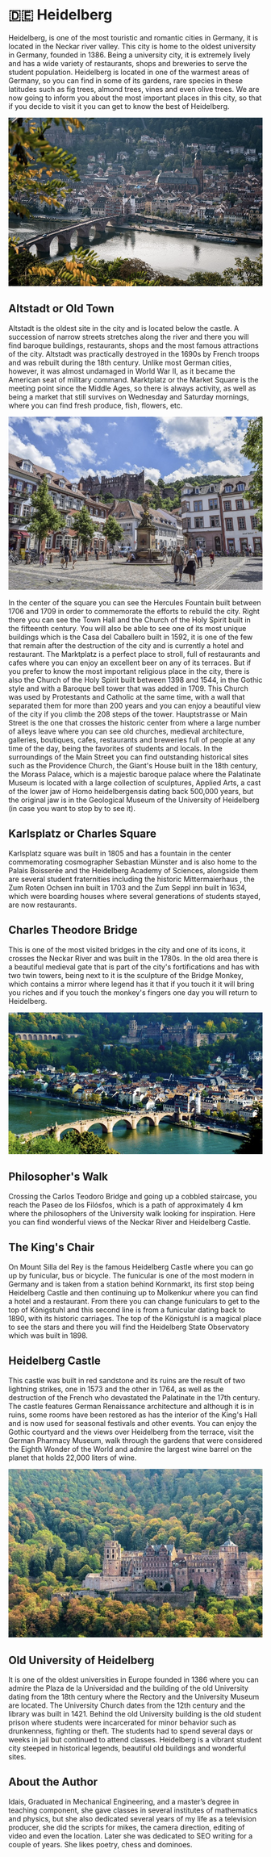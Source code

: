 # 🇩🇪 Heidelberg

Heidelberg, is one of the most touristic and romantic cities in Germany, it is located in the Neckar river valley. This city is home to the oldest university in Germany, founded in 1386. Being a university city, it is extremely lively and has a wide variety of restaurants, shops and breweries to serve the student population.
Heidelberg is located in one of the warmest areas of Germany, so you can find in some of its gardens, rare species in these latitudes such as fig trees, almond trees, vines and even olive trees.
We are now going to inform you about the most important places in this city, so that if you decide to visit it you can get to know the best of Heidelberg.

![Heidelberg](_static/images/heidelberg/heidelberg.png)

## Altstadt or Old Town

Altstadt is the oldest site in the city and is located below the castle. A succession of narrow streets stretches along the river and there you will find baroque buildings, restaurants, shops and the most famous attractions of the city. Altstadt was practically destroyed in the 1690s by French troops and was rebuilt during the 18th century. Unlike most German cities, however, it was almost undamaged in World War II, as it became the American seat of military command. Marktplatz or the Market Square is the meeting point since the Middle Ages, so there is always activity, as well as being a market that still survives on Wednesday and Saturday mornings, where you can find fresh produce, fish, flowers, etc.

![OldTown](_static/images/heidelberg/oldtown.png)

In the center of the square you can see the Hercules Fountain built between 1706 and 1709 in order to commemorate the efforts to rebuild the city. Right there you can see the Town Hall and the Church of the Holy Spirit built in the fifteenth century. You will also be able to see one of its most unique buildings which is the Casa del Caballero built in 1592, it is one of the few that remain after the destruction of the city and is currently a hotel and restaurant.
The Marktplatz is a perfect place to stroll, full of restaurants and cafes where you can enjoy an excellent beer on any of its terraces. But if you prefer to know the most important religious place in the city, there is also the Church of the Holy Spirit built between 1398 and 1544, in the Gothic style and with a Baroque bell tower that was added in 1709. This Church was used by Protestants and Catholic at the same time, with a wall that separated them for more than 200 years and you can enjoy a beautiful view of the city if you climb the 208 steps of the tower.
Hauptstrasse or Main Street is the one that crosses the historic center from where a large number of alleys leave where you can see old churches, medieval architecture, galleries, boutiques, cafes, restaurants and breweries full of people at any time of the day, being the favorites of students and locals. In the surroundings of the Main Street you can find outstanding historical sites such as the Providence Church, the Giant's House built in the 18th century, the Morass Palace, which is a majestic baroque palace where the Palatinate Museum is located with a large collection of sculptures, Applied Arts, a cast of the lower jaw of Homo heidelbergensis dating back 500,000 years, but the original jaw is in the Geological Museum of the University of Heidelberg (in case you want to stop by to see it).

## Karlsplatz or Charles Square

Karlsplatz square was built in 1805 and has a fountain in the center commemorating cosmographer Sebastian Münster and is also home to the Palais Boisserée and the Heidelberg Academy of Sciences, alongside them are several student fraternities including the historic Mittermaierhaus , the Zum Roten Ochsen inn built in 1703 and the Zum Seppl inn built in 1634, which were boarding houses where several generations of students stayed, are now restaurants.

## Charles Theodore Bridge

This is one of the most visited bridges in the city and one of its icons, it crosses the Neckar River and was built in the 1780s. In the old area there is a beautiful medieval gate that is part of the city's fortifications and has with two twin towers, being next to it is the sculpture of the Bridge Monkey, which contains a mirror where legend has it that if you touch it it will bring you riches and if you touch the monkey's fingers one day you will return to Heidelberg.

![Bridge](_static/images/heidelberg/bridge.png)

## Philosopher's Walk

Crossing the Carlos Teodoro Bridge and going up a cobbled staircase, you reach the Paseo de los Filósfos, which is a path of approximately 4 km where the philosophers of the University walk looking for inspiration. Here you can find wonderful views of the Neckar River and Heidelberg Castle.

## The King's Chair

On Mount Silla del Rey is the famous Heidelberg Castle where you can go up by funicular, bus or bicycle. The funicular is one of the most modern in Germany and is taken from a station behind Kornmarkt, its first stop being Heidelberg Castle and then continuing up to Molkenkur where you can find a hotel and a restaurant.
From there you can change funiculars to get to the top of Königstuhl and this second line is from a funicular dating back to 1890, with its historic carriages. The top of the Königstuhl is a magical place to see the stars and there you will find the Heidelberg State Observatory which was built in 1898.

## Heidelberg Castle

This castle was built in red sandstone and its ruins are the result of two lightning strikes, one in 1573 and the other in 1764, as well as the destruction of the French who devastated the Palatinate in the 17th century. The castle features German Renaissance architecture and although it is in ruins, some rooms have been restored as has the interior of the King's Hall and is now used for seasonal festivals and other events. You can enjoy the Gothic courtyard and the views over Heidelberg from the terrace, visit the German Pharmacy Museum, walk through the gardens that were considered the Eighth Wonder of the World and admire the largest wine barrel on the planet that holds 22,000 liters of wine.

![Castle](_static/images/heidelberg/castle.png)

## Old University of Heidelberg

It is one of the oldest universities in Europe founded in 1386 where you can admire the Plaza de la Universidad and the building of the old University dating from the 18th century where the Rectory and the University Museum are located. The University Church dates from the 12th century and the library was built in 1421. Behind the old University building is the old student prison where students were incarcerated for minor behavior such as drunkenness, fighting or theft. The students had to spend several days or weeks in jail but continued to attend classes.
Heidelberg is a vibrant student city steeped in historical legends, beautiful old buildings and wonderful sites.

## About the Author

Idais, Graduated in Mechanical Engineering, and a master’s degree in teaching component, she gave classes in several institutes of mathematics and physics, but she also dedicated several years of my life as a television producer, she did the scripts for mikes, the camera direction, editing of video and even the location. Later she was dedicated to SEO writing for a couple of years. She likes poetry, chess and dominoes.
